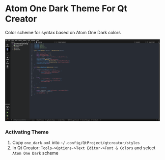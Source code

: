 # Atom One Dark Theme For Qt Creator
Color scheme for syntax based on Atom One Dark colors

![Sample](img/sample.png)

### Activating Theme
1. Copy `one_dark.xml` into `~/.config/QtProject/qtcreator/styles`
2. In Qt Creator: `Tools->Options->Text Editor->Font & Colors` and select `Atom One Dark` scheme 
